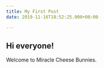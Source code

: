 ```yaml
---
title: My First Post
date: 2019-11-16T18:52:25.000+00:00

---
```

## Hi everyone!

Welcome to Miracle Cheese Bunnies.